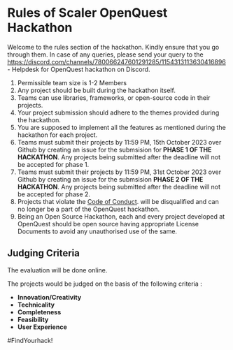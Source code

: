 # Rules of Scaler OpenQuest Hackathon
Welcome to the rules section of the hackathon. Kindly ensure that you go through them. In case of any queries, please send your query to the https://discord.com/channels/780066247601291285/1154313113630416896 - Helpdesk for OpenQuest hackathon on Discord. 


1. Permissible team size is 1-2 Members
2. Any project should be built during the hackathon itself. 
3. Teams can use libraries, frameworks, or open-source code in their projects.
4. Your project submission should adhere to the themes provided during the hackathon.
5. You are supposed to implement all the features as mentioned during the hackathon for each project. 
6. Teams must submit their projects by 11:59 PM, 15th October 2023 over Github by creating an issue for the submsision for **PHASE 1 OF THE HACKATHON**. Any projects being submitted after the deadline will not be accepted for phase 1.
7. Teams must submit their projects by 11:59 PM, 31st October 2023 over Github by creating an issue for the submsision  **PHASE 2 OF THE HACKATHON**. Any projects being submitted after the deadline will not be accepted for phase 2.
8. Projects that violate the [Code of Conduct](). will be disqualified and can no longer be a part of the OpenQuest hackathon. 
9. Being an Open Source Hackathon, each and every project developed at OpenQuest should be open source having appropriate License Documents to avoid any unauthorised use of the same. 

## Judging Criteria 

The evaluation will be done online. 

The projects would be judged on the basis of the following criteria : 
- __Innovation/Creativity__
- __Technicality__ 
- __Completeness__ 
- __Feasibility__
- __User Experience__
 

#FindYourhack!
